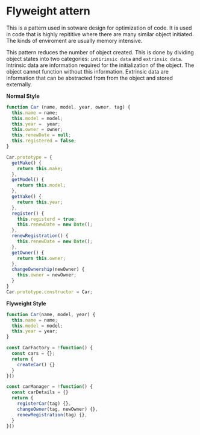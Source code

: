 # Flyweight attern

This is a pattern used in sotware design for optimization of code. It is used in code that is highly repititive where there are many similar object initiated. The kinds of enviroment are usually memory intensive.

This pattern reduces the number of object created. This is done by dividing object states into two categories: `intirinsic data` and `extrinsic data`.  Intrinsic data are information required for the initialization of the object. The object cannot function without this information. Extrinsic data are information that can be abstracted from from the object and stored externally.  


**Normal Style**
```js
function Car (name, model, year, owner, tag) {
  this.name = name;
  this.model = model;
  this.year =  year;
  this.owner = owner;
  this.renewDate = null;
  this.registered = false;
}

Car.prototype = {
  getMake() {
    return this.make;
  },
  getModel() {
    return this.model;
  },
  getYake() {
    return this.year;
  },
  register() {
    this.registerd = true;
    this.renewDate = new Date();
  },
  renewRegistration() {
    this.renewDate = new Date();
  },
  getOwner() {
    return this.owner;
  },
  changeOwnership(newOwner) {
    this.owner = newOwner;
  }
}
Car.prototype.constructor = Car;
```

**Flyweight Style**
```js
function Car(name, model, year) {
  this.name = name;
  this.model = model;
  this.year = year;
}

const CarFactory = !function() {
  const cars = {};
  return {
    createCar() {}
  }
}()

const carManager = !function() {
  const carDetails = {}
  return {
    registerCar(tag) {},
    changeOwner(tag, newOwner) {},
    renewRegistration(tag) {},
  }
}()
```
